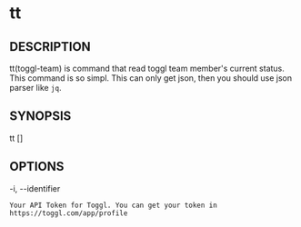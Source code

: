 # tt

## DESCRIPTION

tt(toggl-team) is command that read toggl team member's current status. This command is so simpl. This can only get json, then you should use json parser like `jq`.

## SYNOPSIS

tt [<options>]

## OPTIONS

 -i, --identifier
 
	Your API Token for Toggl. You can get your token in https://toggl.com/app/profile
